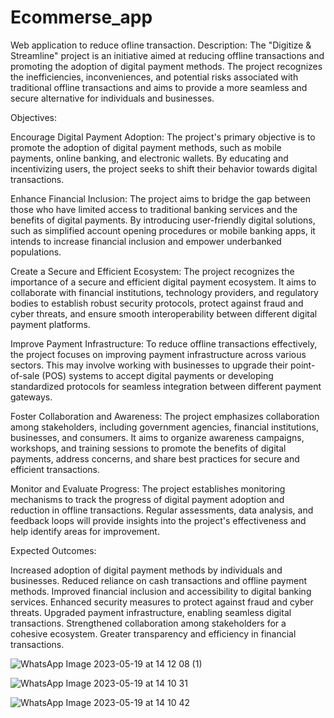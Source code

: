 # Ecommerse_app
Web application to reduce ofline transaction.
Description:
The "Digitize & Streamline" project is an initiative aimed at reducing offline transactions and promoting the adoption of digital payment methods. The project recognizes the inefficiencies, inconveniences, and potential risks associated with traditional offline transactions and aims to provide a more seamless and secure alternative for individuals and businesses.

Objectives:

Encourage Digital Payment Adoption: The project's primary objective is to promote the adoption of digital payment methods, such as mobile payments, online banking, and electronic wallets. By educating and incentivizing users, the project seeks to shift their behavior towards digital transactions.

Enhance Financial Inclusion: The project aims to bridge the gap between those who have limited access to traditional banking services and the benefits of digital payments. By introducing user-friendly digital solutions, such as simplified account opening procedures or mobile banking apps, it intends to increase financial inclusion and empower underbanked populations.

Create a Secure and Efficient Ecosystem: The project recognizes the importance of a secure and efficient digital payment ecosystem. It aims to collaborate with financial institutions, technology providers, and regulatory bodies to establish robust security protocols, protect against fraud and cyber threats, and ensure smooth interoperability between different digital payment platforms.

Improve Payment Infrastructure: To reduce offline transactions effectively, the project focuses on improving payment infrastructure across various sectors. This may involve working with businesses to upgrade their point-of-sale (POS) systems to accept digital payments or developing standardized protocols for seamless integration between different payment gateways.

Foster Collaboration and Awareness: The project emphasizes collaboration among stakeholders, including government agencies, financial institutions, businesses, and consumers. It aims to organize awareness campaigns, workshops, and training sessions to promote the benefits of digital payments, address concerns, and share best practices for secure and efficient transactions.

Monitor and Evaluate Progress: The project establishes monitoring mechanisms to track the progress of digital payment adoption and reduction in offline transactions. Regular assessments, data analysis, and feedback loops will provide insights into the project's effectiveness and help identify areas for improvement.

Expected Outcomes:

Increased adoption of digital payment methods by individuals and businesses.
Reduced reliance on cash transactions and offline payment methods.
Improved financial inclusion and accessibility to digital banking services.
Enhanced security measures to protect against fraud and cyber threats.
Upgraded payment infrastructure, enabling seamless digital transactions.
Strengthened collaboration among stakeholders for a cohesive ecosystem.
Greater transparency and efficiency in financial transactions.


![WhatsApp Image 2023-05-19 at 14 12 08 (1)](https://github.com/SAMUDRABAN/Ecommerse_app/assets/97033991/4657fab7-3534-4bc1-a91d-a00613365b3c)

![WhatsApp Image 2023-05-19 at 14 10 31](https://github.com/SAMUDRABAN/Ecommerse_app/assets/97033991/5a938bf9-9c6c-4da1-938f-c5c4f2a97af7)


![WhatsApp Image 2023-05-19 at 14 10 42](https://github.com/SAMUDRABAN/Ecommerse_app/assets/97033991/c53a6236-4779-4aaa-87e6-bff57990950e)
